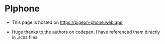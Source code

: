 # PIphone
* This page is hosted on https://pigeon-phone.web.app

* Huge thanks to the authors on codepen. I have referenced them directly in .scss files.

